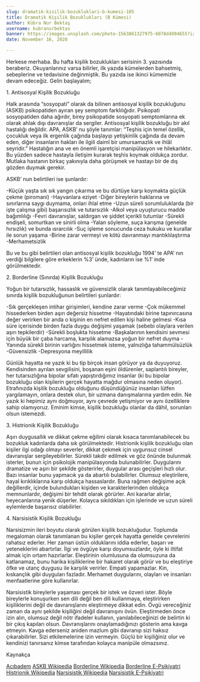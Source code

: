 ```yaml
---
slug: dramatik-kisilik-bozukluklari-b-kumesi-105
title: Dramatik Kişilik Bozuklukları (B Kümesi)
author: Kübra Nur Bektaş
username: kubranurbektas
banner: https://images.unsplash.com/photo-1563861327975-6078d4994655?ixlib=rb-1.2.1&ixid=eyJhcHBfaWQiOjEyMDd9&auto=format&fit=crop&w=500&q=60
date: November 16, 2020

---
```

Herkese merhaba. Bu hafta kişilik bozuklukları serisinin 3. yazısında beraberiz. Okuyanlarınız varsa bilirler, ilk yazıda kümelerden bahsetmiş, sebeplerine ve tedavisine değinmiştik. Bu yazıda ise ikinci kümemizle devam edeceğiz. Gelin başlayalım;

&#49;. Antisosyal Kişilik Bozukluğu

Halk arasında “sosyopati” olarak da bilinen antisosyal kişilik bozukluğunu (ASKB) psikopatiden ayıran şey semptom farklılığıdır. Psikopati sosyopatiden daha ağırdır, birey psikopatide sosyopati semptomlarına ek olarak ahlak dışı davranışlar da sergiler. Antisosyal kişilik bozukluğu bir akıl hastalığı değildir. APA, ASKB’ nu şöyle tanımlar: “Teşhis için temel özellik, çocukluk veya ilk ergenlik çağında başlayıp yetişkinlik çağında da devam eden, diğer insanların hakları ile ilgili daimî bir umursamazlık ve ihlâl seyridir.” Hastalığın ana ve en önemli işaretçisi manipülasyon ve hilekarlıktır. Bu yüzden sadece hastayla iletişim kurarak teşhis koymak oldukça zordur. Mutlaka hastanın birkaç yakınıyla daha görüşmek ve hastayı bir de dış gözden duymak gerekir.

ASKB’ nun belirtileri ise şunlardır:

-Küçük yaşta sık sık yangın çıkarma ve bu dürtüye karşı koymakta güçlük çekme (piromani)
-Hayvanlara eziyet
-Diğer bireylerin haklarına ve sınırlarına saygı duymama, onları ihlal etme
-Uzun süreli sorumluluklarda (bir işte çalışma gibi) başarısızlık ve tutarsızlık
-Alkol veya uyuşturucu madde bağımlılığı
-Fevri davranışlar, saldırgan ve şiddet içerikli tutumlar
-Sürekli endişeli, somurtkan ve sinirli olma
-Yalan söyleme, suça karışma (genelde hırsızlık) ve bunda ısrarcılık
-Suç işleme sonucunda ceza hukuku ve kurallar ile sorun yaşama
-Birine zarar vermeyi ve kötü davranmayı mantıklılaştırma
-Merhametsizlik

Bu ve bu gibi belirtileri olan antisosyal kişilik bozukluğu 1994’ te APA’ nın verdiği bilgilere göre erkeklerin %3’ ünde, kadınların ise %1’ inde görülmektedir.

&#50;. Borderline (Sınırda) Kişilik Bozukluğu

Yoğun bir tutarsızlık, hassaslık ve güvensizlik olarak tanımlayabileceğimiz sınırda kişilik bozukluğunun belirtileri şunlardır:

-Sık gerçekleşen intihar girişimleri, kendine zarar verme
-Çok mükemmel hissederken birden aşırı değersiz hissetme
-Hayatındaki birine tapınırcasına değer verirken bir anda o kişinin en nefret edilen kişi haline gelmesi
-Kısa süre içerisinde birden fazla duygu değişimi yaşamak (sebebi olaylara verilen aşırı tepkilerdir)
-Sürekli boşlukta hissetme -Başkalarının kendisini sevmesi için büyük bir çaba harcama, karşılık alamazsa yoğun bir nefret duyma
-Yanında sürekli birinin varlığını hissetmek isteme, yalnızlığa tahammülsüzlük -Güvensizlik
-Depresyona meyillilik

Günlük hayatta ne yazık ki bu tip birçok insan görüyor ya da duyuyoruz. Kendisinden ayrılan sevgilisini, boşanan eşini öldürenler, saplantılı bireyler, her tutarsızlığına bipolar sıfatı yapıştırdığımız insanlar (ki bu bipolar bozukluğu olan kişilerin gerçek hayatta mağdur olmasına neden oluyor). Etrafınızda kişilik bozukluğu olduğunu düşündüğünüz insanları lütfen yargılamayın, onlara destek olun, bir uzmana danışmalarına yardım edin. Ne yazık ki hepimiz aynı doğmuyor, aynı çevrede yetişmiyor ve aynı özelliklere sahip olamıyoruz. Eminim kimse, kişilik bozukluğu olanlar da dâhil, sorunları olsun istemezdi.

&#51;. Histrionik Kişilik Bozukluğu

Aşırı duygusallık ve dikkat çekme eğilimi olarak kısaca tanımlanabilecek bu bozukluk kadınlarda daha sık görülmektedir. Histrionik kişilik bozukluğu olan kişiler ilgi odağı olmayı severler, dikkat çekmek için uygunsuz cinsel davranışlar sergileyebilirler. Sürekli takdir edilmek ve göz önünde bulunmak isterler, bunun için psikolojik manipülasyonda bulunabilirler. Duygularını dramatize ve aşırı bir şekilde gösterirler, duygular arası geçişleri hızlı olur. Bazı insanlar bunu yapmacık ya da abartılı bulabilirler. Olumsuz eleştirilere, hayal kırıklıklarına karşı oldukça hassaslardır. Buna rağmen değişime açık değillerdir, içinde bulundukları kişiden ve karakterlerinden oldukça memnunlardır, değişimi bir tehdit olarak görürler. Ani kararlar alırlar, heyecanlarına yenik düşerler. Kolayca sıkıldıkları için işlerinde ve uzun süreli eylemlerde başarısız olabilirler.

&#52;. Narsisistik Kişilik Bozukluğu

Narsisizmin ileri boyutu olarak görülen kişilik bozukluğudur. Toplumda megaloman olarak tanımlanan bu kişiler gerçek hayatta genelde çevrelerini rahatsız ederler. Her zaman üstün olduklarını iddia ederler, başarı ve yeteneklerini abartırlar. İlgi ve övgüye karşı doyumsuzlardır, öyle ki iltifat almak için ortam hazırlarlar. Eleştirinin olumlusuna da olumsuzuna da katlanamaz, bunu harika kişiliklerine bir hakaret olarak görür ve bu eleştiriye öfke ve utanç duygusu ile karşılık verirler. Empati yapamazlar. Kin, kıskançlık gibi duyguları fazladır. Merhamet duygularını, olayları ve insanları menfaatlerine göre kullanırlar.

Narsisistik bireylerle yaşaması gerçek bir istek ve özveri ister. Böyle bireylerle konuşurken sen dili değil ben dili kullanmaya, eleştirirken kişiliklerini değil de davranışlarını eleştirmeye dikkat edin. Övgü vereceğiniz zaman da aynı şekilde kişiliğini değil davranışını övün. Eleştirmeden önce izin alın, olumsuz değil nötr ifadeler kullanın, yanılabileceğinizi de belirtin ki bir çıkış kapıları olsun. Davranışlarını onaylamadığınızı gösterin ama kavga etmeyin. Kavga ederseniz aniden mazlum gibi davranıp sizi haksız çıkarabilirler. Sizi etkilemelerine izin vermeyin. Güçlü bir kişiliğiniz olur ve kendinizi tanırsanız kimse tarafından kolayca manipüle olmazsınız.

Kaynakça

[Acıbadem](https://www.acibadem.com.tr/ilgi-alani/kisilik-bozukluklari/#genel-tanitim "Acıbadem")
[ASKB Wikipedia](https://tr.wikipedia.org/wiki/Antisosyal_ki%C5%9Filik_bozuklu%C4%9Fu "ASKB Wikipedia")
[Borderline Wikipedia](https://tr.wikipedia.org/wiki/Borderline_ki%C5%9Filik_bozuklu%C4%9Fu "Borderline Wikipedia")
[Borderline E-Psikiyatri](https://www.e-psikiyatri.com/borderline-kisilik-bozuklugu-nedir "Borderline E-Psikiyatri")
[Histrionik Wikipedia](https://tr.wikipedia.org/wiki/Histrionik_ki%C5%9Filik_bozuklu%C4%9Fu "Histrionik Wikipedia")
[Narsisistik Wikipedia](https://tr.wikipedia.org/wiki/Narsisistik_ki%C5%9Filik_bozuklu%C4%9Fu "Narsisistik Wikipedia")
[Narsisistik E-Psikiyatri](https://www.e-psikiyatri.com/psikoyorum-da-bu-aksam-narsistik-kisilik-bozuklugu-konusulacak "Narsisistik E-Psikiyatri")